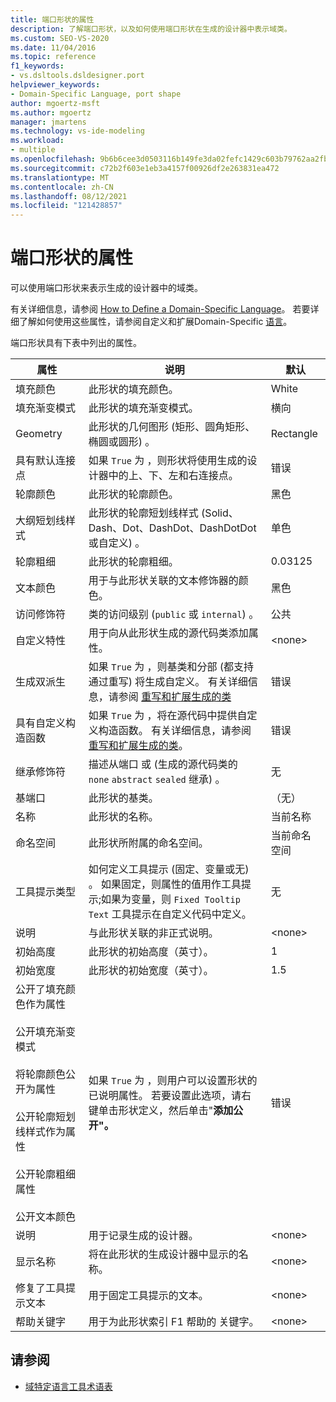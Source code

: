 ```yaml
---
title: 端口形状的属性
description: 了解端口形状，以及如何使用端口形状在生成的设计器中表示域类。
ms.custom: SEO-VS-2020
ms.date: 11/04/2016
ms.topic: reference
f1_keywords:
- vs.dsltools.dsldesigner.port
helpviewer_keywords:
- Domain-Specific Language, port shape
author: mgoertz-msft
ms.author: mgoertz
manager: jmartens
ms.technology: vs-ide-modeling
ms.workload:
- multiple
ms.openlocfilehash: 9b6b6cee3d0503116b149fe3da02fefc1429c603b79762aa2fb331b798cde166
ms.sourcegitcommit: c72b2f603e1eb3a4157f00926df2e263831ea472
ms.translationtype: MT
ms.contentlocale: zh-CN
ms.lasthandoff: 08/12/2021
ms.locfileid: "121428857"
---
```

# <a name="properties-of-port-shapes"></a>端口形状的属性
可以使用端口形状来表示生成的设计器中的域类。

 有关详细信息，请参阅 [How to Define a Domain-Specific Language](../modeling/how-to-define-a-domain-specific-language.md)。 若要详细了解如何使用这些属性，请参阅自定义和扩展Domain-Specific [语言](../modeling/customizing-and-extending-a-domain-specific-language.md)。

 端口形状具有下表中列出的属性。

|属性|说明|默认|
|-|-|-|
|填充颜色|此形状的填充颜色。|White|
|填充渐变模式|此形状的填充渐变模式。|横向|
|Geometry|此形状的几何图形 (矩形、圆角矩形、椭圆或圆形) 。|Rectangle|
|具有默认连接点|如果 `True` 为 ，则形状将使用生成的设计器中的上、下、左和右连接点。|错误|
|轮廓颜色|此形状的轮廓颜色。|黑色|
|大纲短划线样式|此形状的轮廓短划线样式 (Solid、Dash、Dot、DashDot、DashDotDot 或自定义) 。|单色|
|轮廓粗细|此形状的轮廓粗细。|0.03125|
|文本颜色|用于与此形状关联的文本修饰器的颜色。|黑色|
|访问修饰符|类的访问级别 (`public` 或 `internal`) 。|公共|
|自定义特性|用于向从此形状生成的源代码类添加属性。|\<none>|
|生成双派生|如果 `True` 为 ，则基类和分部 (都支持通过重写) 将生成自定义。 有关详细信息，请参阅 [重写和扩展生成的类](../modeling/overriding-and-extending-the-generated-classes.md)|错误|
|具有自定义构造函数|如果 `True` 为 ，将在源代码中提供自定义构造函数。 有关详细信息，请参阅 [重写和扩展生成的类](../modeling/overriding-and-extending-the-generated-classes.md)。|错误|
|继承修饰符|描述从端口 或 (生成的源代码类的 `none` `abstract` `sealed` 继承) 。|无|
|基端口|此形状的基类。|（无）|
|名称|此形状的名称。|当前名称|
|命名空间|此形状所附属的命名空间。|当前命名空间|
|工具提示类型|如何定义工具提示 (固定、变量或无) 。 如果固定，则属性的值用作工具提示;如果为变量，则 `Fixed Tooltip Text` 工具提示在自定义代码中定义。|无|
|说明|与此形状关联的非正式说明。|\<none>|
|初始高度|此形状的初始高度（英寸）。|1|
|初始宽度|此形状的初始宽度（英寸）。|1.5|
|公开了填充颜色作为属性<br /><br /> 公开填充渐变模式<br /><br /> 将轮廓颜色公开为属性<br /><br /> 公开轮廓短划线样式作为属性<br /><br /> 公开轮廓粗细属性<br /><br /> 公开文本颜色|如果 `True` 为 ，则用户可以设置形状的已说明属性。 若要设置此选项，请右键单击形状定义，然后单击"**添加公开"。**|错误|
|说明|用于记录生成的设计器。|\<none>|
|显示名称|将在此形状的生成设计器中显示的名称。|\<none>|
|修复了工具提示文本|用于固定工具提示的文本。|\<none>|
|帮助关键字|用于为此形状索引 F1 帮助的 关键字。|\<none>|

## <a name="see-also"></a>请参阅

- [域特定语言工具术语表](/previous-versions/bb126564(v=vs.100))
